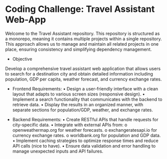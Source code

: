 # Coding Challenge: Travel Assistant Web-App

Welcome to the Travel Assistant repository. This repository is structured as a monorepo, meaning it contains multiple projects within a single repository. This approach allows us to manage and maintain all related projects in one place, ensuring consistency and simplifying dependency management.

- Objective

Develop a comprehensive travel assistant web application that allows users to search for a destination
city and obtain detailed information including population, GDP per capita, weather forecast, and
currency exchange rates.

- Frontend Requirements:
  • Design a user-friendly interface with a clean layout that adapts to various screen sizes
  (responsive design).
  • Implement a search functionality that communicates with the backend to retrieve data.
  • Display the results in an organized manner, with separate sections for population/GDP,
  weather, and exchange rates.

- Backend Requirements:
  • Create RESTful APIs that handle requests for city-specific data.
  • Integrate with external APIs from:
  o openweathermap.org for weather forecasts.
  o exchangeratesapi.io for currency exchange rates.
  o worldbank.org for population and GDP data.
  • Implement caching strategies to optimize response times and reduce API calls (nice to have).
  • Ensure data validation and error handling to manage unexpected inputs and API failures.

